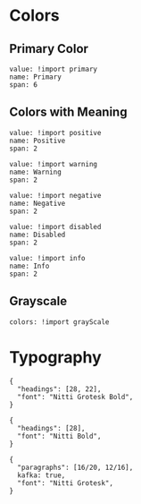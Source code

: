 # Colors

## Primary Color

```color
value: !import primary
name: Primary
span: 6
```

## Colors with Meaning

```color
value: !import positive
name: Positive
span: 2
```

```color
value: !import warning
name: Warning
span: 2
```

```color
value: !import negative
name: Negative
span: 2
```

```color
value: !import disabled
name: Disabled
span: 2
```

```color
value: !import info
name: Info
span: 2
```

## Grayscale

```color-palette
colors: !import grayScale
```

# Typography

```type
{
  "headings": [28, 22],
  "font": "Nitti Grotesk Bold",
}
```

```type
{
  "headings": [28],
  "font": "Nitti Bold",
}
```

```type
{
  "paragraphs": [16/20, 12/16],
  kafka: true,
  "font": "Nitti Grotesk",
}
```
